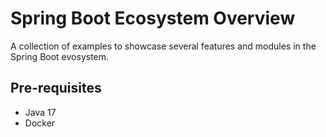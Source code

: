 # Spring Boot Ecosystem Overview

A collection of examples to showcase several features and modules in the Spring Boot evosystem.

## Pre-requisites

* Java 17
* Docker
